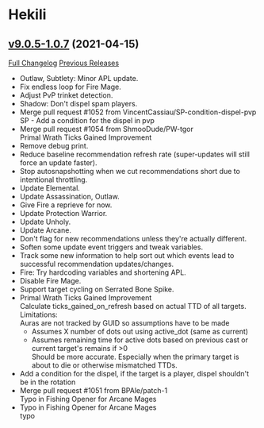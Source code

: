# Hekili

## [v9.0.5-1.0.7](https://github.com/Hekili/hekili/tree/v9.0.5-1.0.7) (2021-04-15)
[Full Changelog](https://github.com/Hekili/hekili/compare/v9.0.5-1.0.6...v9.0.5-1.0.7) [Previous Releases](https://github.com/Hekili/hekili/releases)

- Outlaw, Subtlety:  Minor APL update.  
- Fix endless loop for Fire Mage.  
- Adjust PvP trinket detection.  
- Shadow:  Don't dispel spam players.  
- Merge pull request #1052 from VincentCassiau/SP-condition-dispel-pvp  
    SP - Add a condition for the dispel in pvp  
- Merge pull request #1054 from ShmooDude/PW-tgor  
    Primal Wrath Ticks Gained Improvement  
- Remove debug print.  
- Reduce baseline recommendation refresh rate (super-updates will still force an update faster).  
- Stop autosnapshotting when we cut recommendations short due to intentional throttling.  
- Update Elemental.  
- Update Assassination, Outlaw.  
- Give Fire a reprieve for now.  
- Update Protection Warrior.  
- Update Unholy.  
- Update Arcane.  
- Don't flag for new recommendations unless they're actually different.  
- Soften some update event triggers and tweak variables.  
- Track some new information to help sort out which events lead to successful recommendation updates/changes.  
- Fire:  Try hardcoding variables and shortening APL.  
- Disable Fire Mage.  
- Support target cycling on Serrated Bone Spike.  
- Primal Wrath Ticks Gained Improvement  
    Calculate ticks\_gained\_on\_refresh based on actual TTD of all targets.  
    Limitations:  
    Auras are not tracked by GUID so assumptions have to be made  
    - Assumes X number of dots out using active\_dot (same as current)  
    - Assumes remaining time for active dots based on previous cast or current target's remains if >0  
    Should be more accurate.  Especially when the primary target is about to die or otherwise mismatched TTDs.  
- Add a condition for the dispel, if the target is a player, dispel shouldn't be in the rotation  
- Merge pull request #1051 from BPAle/patch-1  
    Typo in Fishing Opener for Arcane Mages  
- Typo in Fishing Opener for Arcane Mages  
    typo  